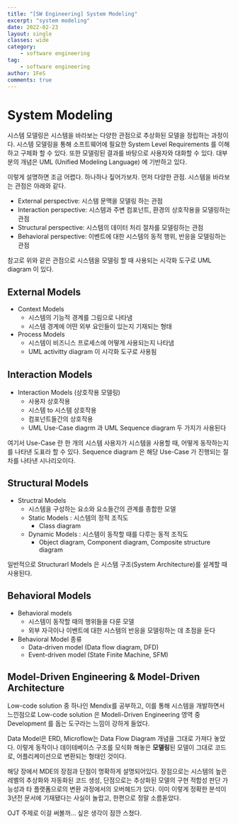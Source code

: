 ```yaml
---
title: "[SW Engineering] System Modeling"
excerpt: "system modeling"
date: 2022-02-23
layout: single
classes: wide
category:
    - software engineering
tag:
    - software engineering
author: 1FeS
comments: true
---
```


# System Modeling

시스템 모델링은 시스템을 바라보는 다양한 관점으로 추상화된 모델을 정립하는 과정이다. 시스템 모델링을 통해 소프트웨어에 필요한 System Level Requirements 를 이해하고 구체화 할 수 있다. 또한 모델링된 결과를 바탕으로 사용자와 대화할 수 있다. 대부분의 개념은 UML (Unified Modeling Language) 에 기반하고 있다.

이렇게 설명하면 조금 어렵다. 하나하나 짚어가보자. 먼저 다양한 관점. 시스템을 바라보는 관점은 아래와 같다.

- External perspective: 시스템 문맥을 모델링 하는 관점
- Interaction perspective: 시스템과 주변 컴포넌트, 환경의 상호작용을 모델링하는 관점
- Structural perspective: 시스템의 데이터 처리 절차를 모델링하는 관점
- Behavioral perspective: 이벤트에 대한 시스템의 동적 행위, 반응을 모델링하는 관점

참고로 위와 같은 관점으로 시스템을 모델링 할 때 사용되는 시각화 도구로 UML diagram 이 있다. 

## External Models

- Context Models
    - 시스템의 기능적 경계를 그림으로 나타냄
    - 시스템 경계에 어떤 외부 요인들이 있는지 기재되는 형태
- Process Models
    - 시스템이 비즈니스 프로세스에 어떻게 사용되는지 나타냄
    - UML activitty diagram 이 시각화 도구로 사용됨

## Interaction Models

- Interaction Models (상호작용 모델링)
    - 사용자 상호작용
    - 시스템 to 시스템 상호작용
    - 컴포넌트들간의 상호작용
    - UML Use-Case diagrm 과 UML Sequence diagram 두 가지가 사용된다

여기서 Use-Case 란 한 개의 시스템 사용자가 시스템을 사용할 때, 어떻게 동작하는지를 나타낸 도표라 할 수 있다. Sequence diagram 은 해당 Use-Case 가 진행되는 절차를 나타낸 시나리오이다.

## Structural Models

- Structral Models
    - 시스템을 구성하는 요소와 요소들간의 관계를 종합한 모델
    - Static Models : 시스템의 정적 조직도
        - Class diagram
    - Dynamic Models : 시스템이 동작할 때를 다루는 동적 조직도
        - Object diagram, Component diagram, Composite structure diagram

일반적으로 Structurarl Models 은 시스템 구조(System Architecture)를 설계할 때 사용된다.

## Behavioral Models

- Behavioral models
    - 시스템이 동작할 때의 행위들을 다룬 모델
    - 외부 자극이나 이벤트에 대한 시스템의 반응을 모델링하는 데 초점을 둔다
- Behavioral Model 종류
    - Data-driven model (Data flow diagram, DFD)
    - Event-driven model (State Finite Machine, SFM)

## Model-Driven Engineering & Model-Driven Architecture

Low-code solution 중 하나인 Mendix를 공부하고, 이를 통해 시스템을 개발하면서 느낀점으로 Low-code solution 은 Modeli-Driven Engineering 영역 중 Development 를 돕는 도구라는 느낌이 강하게 들었다.

Data Model은 ERD, Microflow는 Data Flow Diagram 개념을 그대로 가져다 놓았다. 이렇게 동작이나 데이테베이스 구조를 모식화 해놓은 **모델링**된 모델이 그대로 코드로, 어플리케이션으로 변환되는 형태인 것이다.

해당 장에서 MDE의 장점과 단점이 명확하게 설명되어있다. 장점으로는 시스템의 높은 레벨의 추상화와 자동화된 코드 생성, 단점으로는 추상화된 모델의 구현 적합성 판단 가능성과 타 플랫폼으로의 변환 과정에서의 오버헤드가 있다. 이미 이렇게 정확한 분석이 3년전 문서에 기재됐다는 사실이 놀랍고, 한편으로 정말 소름돋았다.

OJT 주제로 이걸 써볼까... 싶은 생각이 잠깐 스쳤다.